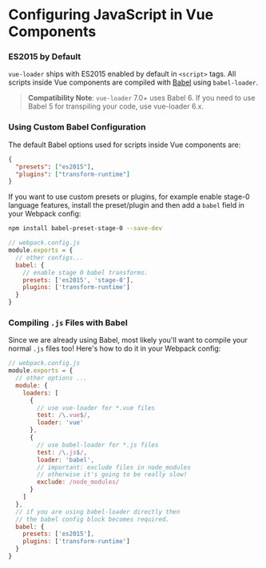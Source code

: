 # Configuring JavaScript in Vue Components

### ES2015 by Default

`vue-loader` ships with ES2015 enabled by default in `<script>` tags. All scripts inside Vue components are compiled with [Babel](https://babeljs.io/) using `babel-loader`.

> **Compatibility Note**: `vue-loader` 7.0+ uses Babel 6. If you need to use Babel 5 for transpiling your code, use vue-loader 6.x.

### Using Custom Babel Configuration

The default Babel options used for scripts inside Vue components are:

``` json
{
  "presets": ["es2015"],
  "plugins": ["transform-runtime"]
}
```

If you want to use custom presets or plugins, for example enable stage-0 language features, install the preset/plugin and then add a `babel` field in your Webpack config:

``` bash
npm install babel-preset-stage-0 --save-dev
```

``` js
// webpack.config.js
module.exports = {
  // other configs...
  babel: {
    // enable stage 0 babel transforms.
    presets: ['es2015', 'stage-0'],
    plugins: ['transform-runtime']
  }
}
```

### Compiling `.js` Files with Babel

Since we are already using Babel, most likely you'll want to compile your normal `.js` files too! Here's how to do it in your Webpack config:

``` js
// webpack.config.js
module.exports = {
  // other options ...
  module: {
    loaders: [
      {
        // use vue-loader for *.vue files
        test: /\.vue$/,
        loader: 'vue'
      },
      {
        // use babel-loader for *.js files
        test: /\.js$/,
        loader: 'babel',
        // important: exclude files in node_modules
        // otherwise it's going to be really slow!
        exclude: /node_modules/
      }
    ]
  },
  // if you are using babel-loader directly then
  // the babel config block becomes required.
  babel: {
    presets: ['es2015'],
    plugins: ['transform-runtime']
  }
}
```

